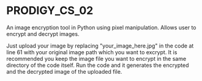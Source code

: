 # PRODIGY_CS_02
An image encryption tool in Python using pixel manipulation. Allows user to encrypt and decrypt images.

Just upload your image by replacing "your_image_here.jpg" in the code at line 61 with your original image path which you want to excrypt. It is recommended you keep the image file you want to encrypt in the same directory of the code itself. Run the code and it generates the encrypted and the decrypted image of the uploaded file.
